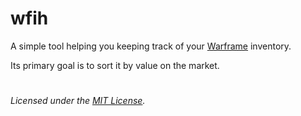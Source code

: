 # wfih

A simple tool helping you keeping track of your [Warframe](https://www.warframe.com/) inventory.

Its primary goal is to sort it by value on the market.


#

_Licensed under the [MIT License](LICENSE)._
